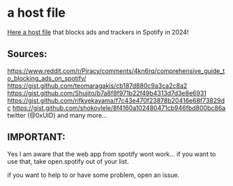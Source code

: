 # a host file
[Here a host file](https://github.com/An0n-00/Spotify-ad-hosts/blob/main/hosts) that blocks ads and trackers in Spotify in 2024!

## Sources: 
https://www.reddit.com/r/Piracy/comments/4kn6rq/comprehensive_guide_to_blocking_ads_on_spotify/
https://gist.github.com/teomaragakis/cb187d880c9a3ca2c8a2
https://gist.github.com/Shujito/b7a8f8f971b22f49b4313d7d3e8e6931
https://gist.github.com/rifkyekayama/f7c43e470f23878b20416e68f73829dc
https://gist.github.com/shokoylele/8f4160a102480471cb946fbd800bc86a
twitter (@0xUID)
and many more...

## IMPORTANT:
Yes I am aware that the web app from spotify wont work... if you want to use that, take open.spotify out of your list.


if you want to help to or have some problem, open an issue.
